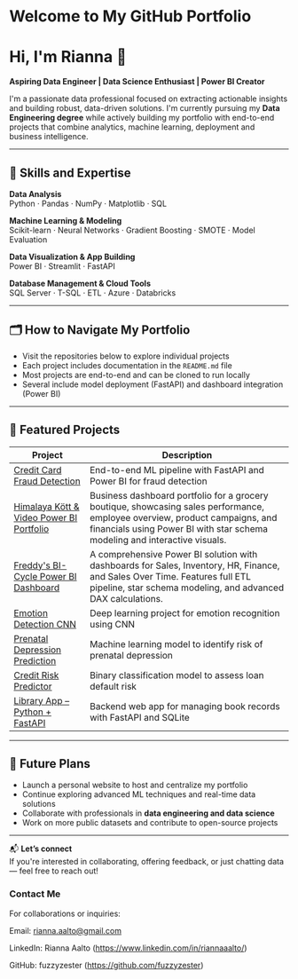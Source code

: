 # Welcome to My GitHub Portfolio

# Hi, I'm Rianna 👋  
**Aspiring Data Engineer | Data Science Enthusiast | Power BI Creator**

I'm a passionate data professional focused on extracting actionable insights and building robust, data-driven solutions. I'm currently pursuing my **Data Engineering degree** while actively building my portfolio with end-to-end projects that combine analytics, machine learning, deployment and business intelligence.

---

## 🚀 Skills and Expertise

**Data Analysis**  
Python · Pandas · NumPy · Matplotlib · SQL

**Machine Learning & Modeling**  
Scikit-learn · Neural Networks · Gradient Boosting · SMOTE · Model Evaluation

**Data Visualization & App Building**  
Power BI · Streamlit · FastAPI

**Database Management & Cloud Tools**  
SQL Server · T-SQL · ETL · Azure · Databricks

---

## 🗂️ How to Navigate My Portfolio

- Visit the repositories below to explore individual projects
- Each project includes documentation in the `README.md` file
- Most projects are end-to-end and can be cloned to run locally
- Several include model deployment (FastAPI) and dashboard integration (Power BI)

---

## 📌 Featured Projects

| Project | Description |
|--------|-------------|
| [Credit Card Fraud Detection](https://github.com/fuzzyzester/creditcard-fraud-detection) | End-to-end ML pipeline with FastAPI and Power BI for fraud detection |
| [Himalaya Kött & Video Power BI Portfolio](https://github.com/fuzzyzester/HKV_BusinessIntelligence_solution) | Business dashboard portfolio for a grocery boutique, showcasing sales performance, employee overview, product campaigns, and financials using Power BI with star schema modeling and interactive visuals. |
| [Freddy's BI-Cycle Power BI Dashboard](https://github.com/fuzzyzester/Freddys_businessintelligence_solution) | A comprehensive Power BI solution with dashboards for Sales, Inventory, HR, Finance, and Sales Over Time. Features full ETL pipeline, star schema modeling, and advanced DAX calculations. |
| [Emotion Detection CNN](https://github.com/fuzzyzester/Emotion_Detection_CNN) | Deep learning project for emotion recognition using CNN |
| [Prenatal Depression Prediction](https://github.com/fuzzyzester/machine-learning-predict-prenatal-depression) | Machine learning model to identify risk of prenatal depression |
| [Credit Risk Predictor](https://github.com/fuzzyzester/credit-risk-predictor) | Binary classification model to assess loan default risk |
| [Library App – Python + FastAPI](https://github.com/fuzzyzester/library-app-python-fastAPI) | Backend web app for managing book records with FastAPI and SQLite |

---

## 🎯 Future Plans

- Launch a personal website to host and centralize my portfolio
- Continue exploring advanced ML techniques and real-time data solutions
- Collaborate with professionals in **data engineering and data science**
- Work on more public datasets and contribute to open-source projects

---

📬 **Let’s connect**  
If you're interested in collaborating, offering feedback, or just chatting data — feel free to reach out!




### Contact Me
For collaborations or inquiries:

Email: rianna.aalto@gmail.com

LinkedIn: Rianna Aalto (https://www.linkedin.com/in/riannaaalto/)

GitHub: fuzzyzester (https://github.com/fuzzyzester)

